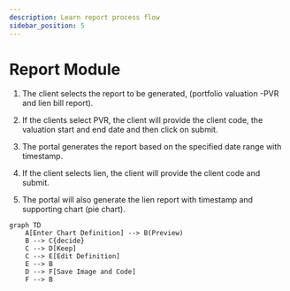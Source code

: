 ```yaml
---
description: Learn report process flow
sidebar_position: 5
---
```


# Report Module

1. The client selects the report to be generated, (portfolio valuation -PVR and lien bill report).

2. If the clients select PVR, the client will provide the client code, the valuation start and end date and then click on submit.

3. The portal generates the report based on the specified date range with timestamp.

4. If the client selects lien, the client will provide the client code and submit.

5. The portal will also generate the lien report with timestamp and supporting chart (pie chart).

```mermaid
graph TD
    A[Enter Chart Definition] --> B(Preview)
    B --> C{decide}
    C --> D[Keep]
    C --> E[Edit Definition]
    E --> B
    D --> F[Save Image and Code]
    F --> B
```